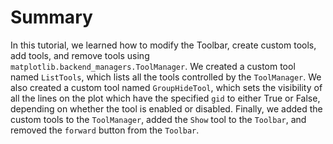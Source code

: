 # Summary

In this tutorial, we learned how to modify the Toolbar, create custom tools, add tools, and remove tools using `matplotlib.backend_managers.ToolManager`. We created a custom tool named `ListTools`, which lists all the tools controlled by the `ToolManager`. We also created a custom tool named `GroupHideTool`, which sets the visibility of all the lines on the plot which have the specified `gid` to either True or False, depending on whether the tool is enabled or disabled. Finally, we added the custom tools to the `ToolManager`, added the `Show` tool to the `Toolbar`, and removed the `forward` button from the `Toolbar`.
